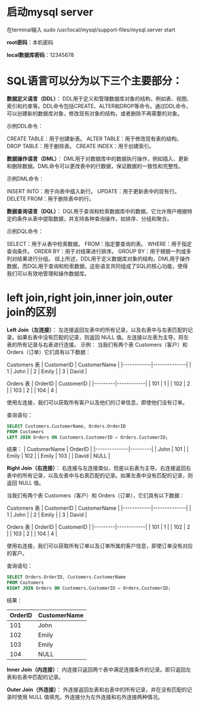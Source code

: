 # 启动mysql server

在terminal输入 sudo /usr/local/mysql/support-files/mysql.server start

**root密码**：本机密码

**local数据库密码**：12345678

# SQL语言可以分为以下三个主要部分：

**数据定义语言（DDL）**：
DDL用于定义和管理数据库对象的结构，例如表、视图、索引和约束等。DDL命令包括CREATE、ALTER和DROP等命令。通过DDL命令，可以创建新的数据库对象，修改现有对象的结构，或者删除不再需要的对象。

示例DDL命令：

CREATE TABLE：用于创建新表。
ALTER TABLE：用于修改现有表的结构。
DROP TABLE：用于删除表。
CREATE INDEX：用于创建索引。

**数据操作语言（DML）**：
DML用于对数据库中的数据执行操作，例如插入、更新和删除数据。DML命令可以更改表中的行数据，保证数据的一致性和完整性。

示例DML命令：

INSERT INTO：用于向表中插入新行。
UPDATE：用于更新表中的现有行。
DELETE FROM：用于删除表中的行。

**数据查询语言（DQL）**：
DQL用于查询和检索数据库中的数据。它允许用户根据特定的条件从表中提取数据，并支持各种查询操作，如排序、分组和聚合。

示例DQL命令：

SELECT：用于从表中检索数据。
FROM：指定要查询的表。
WHERE：用于指定查询条件。
ORDER BY：用于对结果进行排序。
GROUP BY：用于根据一列或多列对结果进行分组。
综上所述，DDL用于定义数据库对象的结构，DML用于操作数据，而DQL用于查询和检索数据。这些语言共同组成了SQL的核心功能，使得我们可以有效地管理和操作数据库。

# left join,right join,inner join,outer join的区别

**Left Join（左连接）**：
左连接返回左表中的所有记录，以及右表中与左表匹配的记录。如果右表中没有匹配的记录，则返回 NULL 值。左连接以左表为主导，将左表的所有记录与右表进行连接。
示例：
当我们有两个表 Customers（客户）和 Orders（订单）它们具有以下数据：

Customers 表
| CustomerID | CustomerName |
|------------|--------------|
| 1          | John         |
| 2          | Emily        |
| 3          | David        |

Orders 表
| OrderID | CustomerID |
|---------|------------|
| 101     | 1          |
| 102     | 2          |
| 103     | 2          |
| 104     | 4          |

使用左连接，我们可以获取所有客户以及他们的订单信息，即使他们没有订单。

查询语句：
```sql
SELECT Customers.CustomerName, Orders.OrderID
FROM Customers
LEFT JOIN Orders ON Customers.CustomerID = Orders.CustomerID;
```
结果：
| CustomerName | OrderID |
|--------------|---------|
| John         | 101     |
| Emily        | 102     |
| Emily        | 103     |
| David        | NULL    |


**Right Join（右连接）**：
右连接与左连接类似，但是以右表为主导。右连接返回右表中的所有记录，以及左表中与右表匹配的记录。如果左表中没有匹配的记录，则返回 NULL 值。

当我们有两个表 Customers（客户）和 Orders（订单），它们具有以下数据：

Customers 表
| CustomerID | CustomerName |
|------------|--------------|
| 1          | John         |
| 2          | Emily        |
| 3          | David        |

Orders 表
| OrderID | CustomerID |
|---------|------------|
| 101     | 1          |
| 102     | 2          |
| 103     | 2          |
| 104     | 4          |

使用右连接，我们可以获取所有订单以及订单所属的客户信息，即使订单没有对应的客户。

查询语句：
```sql
SELECT Orders.OrderID, Customers.CustomerName
FROM Customers
RIGHT JOIN Orders ON Customers.CustomerID = Orders.CustomerID;
```

结果：

| OrderID | CustomerName |
|---------|--------------|
| 101     | John         |
| 102     | Emily        |
| 103     | Emily        |
| 104     | NULL         |


**Inner Join（内连接）**：
内连接只返回两个表中满足连接条件的记录。即只返回左表和右表中匹配的记录。

**Outer Join（外连接）**：
外连接返回左表和右表中的所有记录，并在没有匹配的记录时使用 NULL 值填充。外连接分为左外连接和右外连接两种情况。

